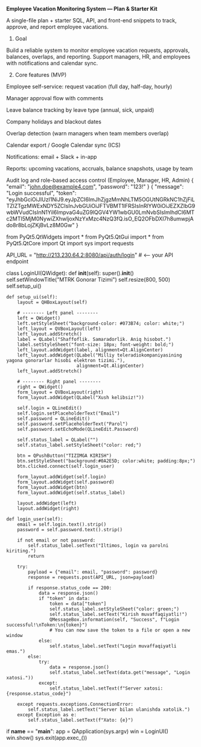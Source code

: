 **Employee Vacation Monitoring System — Plan & Starter Kit**

A single-file plan + starter SQL, API, and front-end snippets to track, approve, and report employee vacations.

1) Goal

Build a reliable system to monitor employee vacation requests, approvals, balances, overlaps, and reporting. Support managers, HR, and employees with notifications and calendar sync.

2) Core features (MVP)

Employee self-service: request vacation (full day, half-day, hourly)

Manager approval flow with comments

Leave balance tracking by leave type (annual, sick, unpaid)

Company holidays and blackout dates

Overlap detection (warn managers when team members overlap)

Calendar export / Google Calendar sync (ICS)

Notifications: email + Slack + in-app

Reports: upcoming vacations, accruals, balance snapshots, usage by team

Audit log and role-based access control (Employee, Manager, HR, Admin)
{
  "email": "john.doe@example4.com",
  "password": "123!"
}
{
    "message": "Login successful",
    "token": "eyJhbGciOiJIUzI1NiJ9.eyJpZCI6ImJhZjgzMmNhLTM5OGUtNGRkNC1hZjFiLTZlZTgzMWExNDY5ZCIsInJvbGUiOiJFTVBMT1lFRSIsInRlYW0iOiJEZXZlbG9wbWVudCIsInN1YiI6ImpvaG4uZG9lQGV4YW1wbGU0LmNvbSIsImlhdCI6MTc2MTI5MjM0NywiZXhwIjoxNzYxMzc4NzQ3fQ.isO_EQ2OFbDXI7h8umwpjAdo8r8bLojZKjBvLz8M0Gw"
}


from PyQt5.QtWidgets import *
from PyQt5.QtGui import *
from PyQt5.QtCore import Qt
import sys
import requests

API_URL = "http://213.230.64.2:8080/api/auth/login"  # <-- your API endpoint


class LoginUI(QWidget):
    def __init__(self):
        super().__init__()
        self.setWindowTitle("MTRK Gonorar Tizimi")
        self.resize(800, 500)
        self.setup_ui()

    def setup_ui(self):
        layout = QHBoxLayout(self)

        # -------- Left panel --------
        left = QWidget()
        left.setStyleSheet("background-color: #073B74; color: white;")
        left_layout = QVBoxLayout(left)
        left_layout.addStretch()
        label = QLabel("Shaffoflik. Samaradorlik. Aniq hisobot.")
        label.setStyleSheet("font-size: 18px; font-weight: bold;")
        left_layout.addWidget(label, alignment=Qt.AlignCenter)
        left_layout.addWidget(QLabel("Milliy teleradiokompaniyasining yagona gonorarlar hisobi elektron tizimi."),
                              alignment=Qt.AlignCenter)
        left_layout.addStretch()

        # -------- Right panel --------
        right = QWidget()
        form_layout = QVBoxLayout(right)
        form_layout.addWidget(QLabel("Xush kelibsiz!"))

        self.login = QLineEdit()
        self.login.setPlaceholderText("Email")
        self.password = QLineEdit()
        self.password.setPlaceholderText("Parol")
        self.password.setEchoMode(QLineEdit.Password)

        self.status_label = QLabel("")
        self.status_label.setStyleSheet("color: red;")

        btn = QPushButton("TIZIMGA KIRISH")
        btn.setStyleSheet("background:#0A2E5D; color:white; padding:8px;")
        btn.clicked.connect(self.login_user)

        form_layout.addWidget(self.login)
        form_layout.addWidget(self.password)
        form_layout.addWidget(btn)
        form_layout.addWidget(self.status_label)

        layout.addWidget(left)
        layout.addWidget(right)

    def login_user(self):
        email = self.login.text().strip()
        password = self.password.text().strip()

        if not email or not password:
            self.status_label.setText("Iltimos, login va parolni kiriting.")
            return

        try:
            payload = {"email": email, "password": password}
            response = requests.post(API_URL, json=payload)

            if response.status_code == 200:
                data = response.json()
                if "token" in data:
                    token = data["token"]
                    self.status_label.setStyleSheet("color: green;")
                    self.status_label.setText("Kirish muvaffaqiyatli!")
                    QMessageBox.information(self, "Success", f"Login successful!\nToken:\n{token}")
                    # You can now save the token to a file or open a new window
                else:
                    self.status_label.setText("Login muvaffaqiyatli emas.")
            else:
                try:
                    data = response.json()
                    self.status_label.setText(data.get("message", "Login xatosi."))
                except:
                    self.status_label.setText(f"Server xatosi: {response.status_code}")

        except requests.exceptions.ConnectionError:
            self.status_label.setText("Server bilan ulanishda xatolik.")
        except Exception as e:
            self.status_label.setText(f"Xato: {e}")


if __name__ == "__main__":
    app = QApplication(sys.argv)
    win = LoginUI()
    win.show()
    sys.exit(app.exec_())
